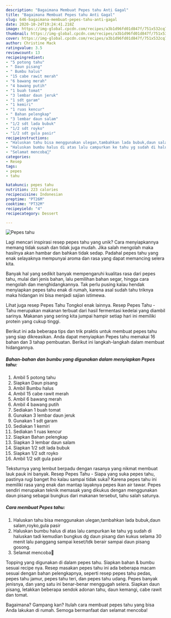 ```yaml
---
description: "Bagaimana Membuat Pepes tahu Anti Gagal"
title: "Bagaimana Membuat Pepes tahu Anti Gagal"
slug: 646-bagaimana-membuat-pepes-tahu-anti-gagal
date: 2020-10-24T19:24:41.218Z
image: https://img-global.cpcdn.com/recipes/a3b1d96fd01d847f/751x532cq70/pepes-tahu-foto-resep-utama.jpg
thumbnail: https://img-global.cpcdn.com/recipes/a3b1d96fd01d847f/751x532cq70/pepes-tahu-foto-resep-utama.jpg
cover: https://img-global.cpcdn.com/recipes/a3b1d96fd01d847f/751x532cq70/pepes-tahu-foto-resep-utama.jpg
author: Christine Mack
ratingvalue: 3.5
reviewcount: 13
recipeingredient:
- "5 potong tahu"
- " Daun pisang"
- " Bumbu halus"
- "15 cabe rawit merah"
- "6 bawang merah"
- "4 bawang putih"
- "1 buah tomat"
- "3 lembar daun jeruk"
- "1 sdt garam"
- "1 kemiri"
- "1 ruas kencur"
- " Bahan pelengkap"
- "3 lembar daun salam"
- "1/2 sdt lada bubuk"
- "1/2 sdt royko"
- "1/2 sdt gula pasir"
recipeinstructions:
- "Haluskan tahu bisa menggunakan ulegan,tambahkan lada bubuk,daun salam,royko,gula pasir"
- "Haluskan bumbu halus di atas lalu campurkan ke tahu yg sudah di haluskan tadi kemudian bungkus dg daun pisang dan kukus selama 30 menit lalu panggang sampai keset/tdk berair sampai daun pisang gosong."
- "Selamat mencoba🙏"
categories:
- Resep
tags:
- pepes
- tahu

katakunci: pepes tahu 
nutrition: 223 calories
recipecuisine: Indonesian
preptime: "PT26M"
cooktime: "PT32M"
recipeyield: "4"
recipecategory: Dessert

---
```



![Pepes tahu](https://img-global.cpcdn.com/recipes/a3b1d96fd01d847f/751x532cq70/pepes-tahu-foto-resep-utama.jpg)

Lagi mencari inspirasi resep pepes tahu yang unik? Cara menyiapkannya memang tidak susah dan tidak juga mudah. Jika salah mengolah maka hasilnya akan hambar dan bahkan tidak sedap. Padahal pepes tahu yang enak selayaknya mempunyai aroma dan rasa yang dapat memancing selera kita.

Banyak hal yang sedikit banyak mempengaruhi kualitas rasa dari pepes tahu, mulai dari jenis bahan, lalu pemilihan bahan segar, hingga cara mengolah dan menghidangkannya. Tak perlu pusing kalau hendak menyiapkan pepes tahu enak di rumah, karena asal sudah tahu triknya maka hidangan ini bisa menjadi sajian istimewa.

Lihat juga resep Pepes Tahu Tongkol enak lainnya. Resep Pepes Tahu - Tahu merupakan makanan terbuat dari hasil fermentasi kedelai yang diambil sarinya. Makanan yang sering kita jumpai hampir setiap hari ini memiliki protein yang cukup tinggi.


Berikut ini ada beberapa tips dan trik praktis untuk membuat pepes tahu yang siap dikreasikan. Anda dapat menyiapkan Pepes tahu memakai 16 bahan dan 3 tahap pembuatan. Berikut ini langkah-langkah dalam membuat hidangannya.

<!--inarticleads1-->

##### Bahan-bahan dan bumbu yang digunakan dalam menyiapkan Pepes tahu:

1. Ambil 5 potong tahu
1. Siapkan  Daun pisang
1. Ambil  Bumbu halus
1. Ambil 15 cabe rawit merah
1. Ambil 6 bawang merah
1. Ambil 4 bawang putih
1. Sediakan 1 buah tomat
1. Gunakan 3 lembar daun jeruk
1. Gunakan 1 sdt garam
1. Sediakan 1 kemiri
1. Sediakan 1 ruas kencur
1. Siapkan  Bahan pelengkap
1. Siapkan 3 lembar daun salam
1. Siapkan 1/2 sdt lada bubuk
1. Siapkan 1/2 sdt royko
1. Ambil 1/2 sdt gula pasir


Teksturnya yang lembut berpadu dengan rasanya yang nikmat membuat lauk pauk ini banyak. Resep Pepes Tahu - Siapa yang suka pepes tahu, pastinya rugi banget lho kalau sampai tidak suka? Karena pepes tahu ini memiliki rasa yang enak dan mantap layaknya pepes ikan air tawar. Pepes sendiri merupakan teknik memasak yang dikukus dengan menggunakan daun pisang sebagai bungkus dari makanan tersebut, tahu salah satunya. 

<!--inarticleads2-->

##### Cara membuat Pepes tahu:

1. Haluskan tahu bisa menggunakan ulegan,tambahkan lada bubuk,daun salam,royko,gula pasir
1. Haluskan bumbu halus di atas lalu campurkan ke tahu yg sudah di haluskan tadi kemudian bungkus dg daun pisang dan kukus selama 30 menit lalu panggang sampai keset/tdk berair sampai daun pisang gosong.
1. Selamat mencoba🙏


Topping yang digunakan di dalam pepes tahu. Siapkan bahan &amp; bumbu sesuai recipe nya. Resep masakan pepes tahu ini ada beberapa macam sesuai dengan bahan pelengkapnya, seperti resep pepes tahu pedas, pepes tahu jamur, pepes tahu teri, dan pepes tahu udang. Pepes banyak jenisnya, dan yang satu ini benar-benar menggugah selera. Siapkan daun pisang, letakkan beberapa sendok adonan tahu, daun kemangi, cabe rawit dan tomat. 

Bagaimana? Gampang kan? Itulah cara membuat pepes tahu yang bisa Anda lakukan di rumah. Semoga bermanfaat dan selamat mencoba!
